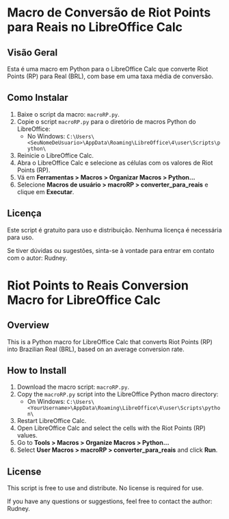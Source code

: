 
# Macro de Conversão de Riot Points para Reais no LibreOffice Calc

## Visão Geral
Esta é uma macro em Python para o LibreOffice Calc que converte Riot Points (RP) para Real (BRL), com base em uma taxa média de conversão.

## Como Instalar
1. Baixe o script da macro: `macroRP.py`.
2. Copie o script `macroRP.py` para o diretório de macros Python do LibreOffice:
   - No Windows: `C:\Users\<SeuNomeDeUsuario>\AppData\Roaming\LibreOffice\4\user\Scripts\python\`
3. Reinicie o LibreOffice Calc.
4. Abra o LibreOffice Calc e selecione as células com os valores de Riot Points (RP).
5. Vá em **Ferramentas > Macros > Organizar Macros > Python...**
6. Selecione **Macros de usuário > macroRP > converter_para_reais** e clique em **Executar**.

## Licença
Este script é gratuito para uso e distribuição. Nenhuma licença é necessária para uso.

Se tiver dúvidas ou sugestões, sinta-se à vontade para entrar em contato com o autor: Rudney.




# Riot Points to Reais Conversion Macro for LibreOffice Calc

## Overview
This is a Python macro for LibreOffice Calc that converts Riot Points (RP) into Brazilian Real (BRL), based on an average conversion rate.

## How to Install
1. Download the macro script: `macroRP.py`.
2. Copy the `macroRP.py` script into the LibreOffice Python macro directory:
   - On Windows: `C:\Users\<YourUsername>\AppData\Roaming\LibreOffice\4\user\Scripts\python\`
3. Restart LibreOffice Calc.
4. Open LibreOffice Calc and select the cells with the Riot Points (RP) values.
5. Go to **Tools > Macros > Organize Macros > Python...**
6. Select **User Macros > macroRP > converter_para_reais** and click **Run**.

## License
This script is free to use and distribute. No license is required for use.

If you have any questions or suggestions, feel free to contact the author: Rudney.
